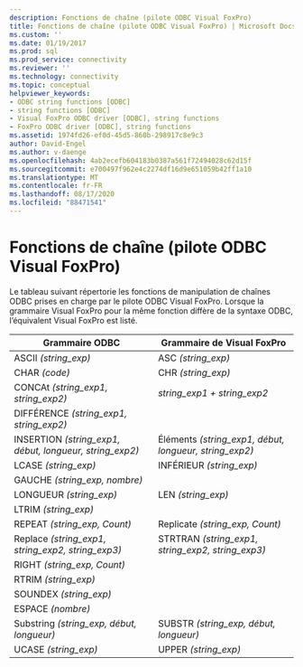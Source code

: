 ```yaml
---
description: Fonctions de chaîne (pilote ODBC Visual FoxPro)
title: Fonctions de chaîne (pilote ODBC Visual FoxPro) | Microsoft Docs
ms.custom: ''
ms.date: 01/19/2017
ms.prod: sql
ms.prod_service: connectivity
ms.reviewer: ''
ms.technology: connectivity
ms.topic: conceptual
helpviewer_keywords:
- ODBC string functions [ODBC]
- string functions [ODBC]
- Visual FoxPro ODBC driver [ODBC], string functions
- FoxPro ODBC driver [ODBC], string functions
ms.assetid: 1974fd26-ef0d-45d5-860b-298917c8e9c3
author: David-Engel
ms.author: v-daenge
ms.openlocfilehash: 4ab2ecefb604183b0387a561f72494028c62d15f
ms.sourcegitcommit: e700497f962e4c2274df16d9e651059b42ff1a10
ms.translationtype: MT
ms.contentlocale: fr-FR
ms.lasthandoff: 08/17/2020
ms.locfileid: "88471541"
---
```

# <a name="string-functions-visual-foxpro-odbc-driver"></a>Fonctions de chaîne (pilote ODBC Visual FoxPro)
Le tableau suivant répertorie les fonctions de manipulation de chaînes ODBC prises en charge par le pilote ODBC Visual FoxPro. Lorsque la grammaire Visual FoxPro pour la même fonction diffère de la syntaxe ODBC, l’équivalent Visual FoxPro est listé.  
  
|Grammaire ODBC|Grammaire de Visual FoxPro|  
|------------------|---------------------------|  
|ASCII *(string_exp)*|ASC *(string_exp)*|  
|CHAR *(code)*|CHR *(string_exp)*|  
|CONCAt *(string_exp1, string_exp2)*|*string_exp1 + string_exp2*|  
|DIFFÉRENCE *(string_exp1, string_exp2)*||  
|INSERTION *(string_exp1, début, longueur, string_exp2)*|Éléments *(string_exp1, début, longueur, string_exp2)*|  
|LCASE *(string_exp)*|INFÉRIEUR *(string_exp)*|  
|GAUCHE *(string_exp, nombre)*||  
|LONGUEUR *(string_exp)*|LEN *(string_exp)*|  
|LTRIM *(string_exp)*||  
|REPEAT *(string_exp, Count)*|Replicate *(string_exp, Count)*|  
|Replace *(string_exp1, string_exp2, string_exp3)*|STRTRAN *(string_exp1, string_exp2, string_exp3)*|  
|RIGHT *(string_exp, Count)*||  
|RTRIM *(string_exp)*||  
|SOUNDEX *(string_exp)*||  
|ESPACE *(nombre)*||  
|Substring *(string_exp, début, longueur)*|SUBSTR *(string_exp, début, longueur)*|  
|UCASE *(string_exp)*|UPPER *(string_exp)*|
